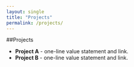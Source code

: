 ```yaml
---
layout: single 
title: "Projects"
permalink: /projects/ 
---
```


##Projects

- **Project A** - one-line value statement and link.
- **Project B** - one-line value statement and link. 
